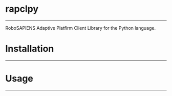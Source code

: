# rapclpy

------

RoboSAPIENS Adaptive Platfirm Client Library for the Python language.

# Installation

------

# Usage

------


